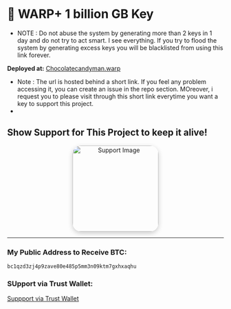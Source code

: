 
# 🌟 WARP+ 1 billion GB Key 
- NOTE : Do not abuse the system by generating more than 2 keys in 1 day and do not try to act smart. I see everything. If you try to flood the system by generating excess keys you will be blacklisted from using this link forever.
  
**Deployed at:** [Chocolatecandyman.warp](https://tvi.la/uongaGd4X
)

- Note : The url is hosted behind a short link. If you feel any problem accessing it, you can create an issue in the repo section. MOreover, i request you to please visit through this short link everytime you want a key to support this project.
- 
## Show Support for This Project to keep it alive!

<div align="center">
  <img src="https://github.com/user-attachments/assets/0fb541ed-5eb9-48c6-b2c4-b936d65ab26e" alt="Support Image" width="200" style="border-radius: 20px; box-shadow: 0px 4px 12px rgba(0,0,0,0.2);" />
</div>

---

###  My Public Address to Receive BTC: 
`bc1qzd3zj4p9zave80e485p5mm3n09ktm7gxhxaqhu`

###  SUpport via Trust Wallet:
[Suppport via Trust Wallet](https://link.trustwallet.com/send?coin=0&address=bc1qzd3zj4p9zave80e485p5mm3n09ktm7gxhxaqhu)

